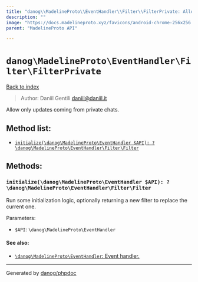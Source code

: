 ```yaml
---
title: "danog\\MadelineProto\\EventHandler\\Filter\\FilterPrivate: Allow only updates coming from private chats."
description: ""
image: "https://docs.madelineproto.xyz/favicons/android-chrome-256x256.png"
parent: "MadelineProto API"

---
```

# `danog\MadelineProto\EventHandler\Filter\FilterPrivate`
[Back to index](../../../../index.html)

> Author: Daniil Gentili <daniil@daniil.it>  
  

Allow only updates coming from private chats.  




## Method list:
* [`initialize(\danog\MadelineProto\EventHandler $API): ?\danog\MadelineProto\EventHandler\Filter\Filter`](#initialize-danog-madelineproto-eventhandler-api-danog-madelineproto-eventhandler-filter-filter)

## Methods:
### `initialize(\danog\MadelineProto\EventHandler $API): ?\danog\MadelineProto\EventHandler\Filter\Filter`

Run some initialization logic, optionally returning a new filter to replace the current one.


Parameters:

* `$API`: `\danog\MadelineProto\EventHandler`   


#### See also: 
* [`\danog\MadelineProto\EventHandler`: Event handler.](../../../../danog/MadelineProto/EventHandler.html)




---
Generated by [danog/phpdoc](https://phpdoc.daniil.it)
